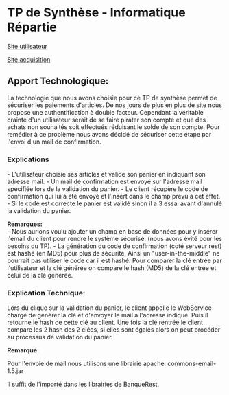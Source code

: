 <h1>TP de Synthèse - Informatique Répartie</h1>

<p><a href="http://localhost:8080/Net_ArticlesWeb/">Site utilisateur</a></p>
<p><a href="http://localhost:8080/AcquisitionWeb"/>Site acquisition</a></p>

<h2>Apport Technologique:</h2>

<p>La technologie que nous avons choisie pour ce TP de synthèse permet de sécuriser les paiements d'articles. De nos jours de plus en plus de site nous propose une authentification à double facteur. Cependant la véritable crainte d'un utilisateur serait de se faire pirater son compte et que des achats non souhaités soit effectués réduisant le solde de son compte. Pour remédier à ce problème nous avons décidé de sécuriser cette étape par l'envoi d'un mail de confirmation.</p>

<h3>Explications</h3>
- L'utilisateur choisie ses articles et valide son panier en indiquant son adresse mail.
- Un mail de confirmation est envoyé sur l'adresse mail spécifiée lors de la validation du panier.
- Le client récupère le code de confirmation qui lui à été envoyé et l'insert dans le champ prévu à cet effet.
- Si le code est correcte le panier est validé sinon il a 3 essai avant d'annulé la validation du panier.

<p></p>
<b>Remarques:</b>
<br>
- Nous aurions voulu ajouter un champ en base de données pour y insérer l'email du client pour rendre le système sécurisé. (nous avons évité pour les besoins du TP).
- La génération du code de confirmation (coté serveur rest) est hashé (en MD5) pour plus de sécurité. Ainsi un "user-in-the-middle" ne pourrait pas utiliser le code car il est hashé. Pour comparer la clé entrée par l'utilisateur et la clé générée on compare le hash (MD5) de la clé entrée et celui de la clé générée.

<h3>Explication Technique:</h3>

<p>Lors du clique sur la validation du panier, le client appelle le WebService chargé de générer la clé et d'envoyer le mail à l'adresse indiqué. Puis il retourne le hash de cette clé au client. Une fois la clé rentrée le client compare les 2 hash des 2 clées, si elles sont égales alors on peut procéder au processus de validation du panier.<p>

<b>Remarque:</b>
<p>Pour l'envoie de mail nous utilisons une librairie apache:  commons-email-1.5.jar</p>
<p>Il suffit de l'importé dans les librairies de BanqueRest.</p>
